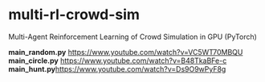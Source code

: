 # multi-rl-crowd-sim
Multi-Agent Reinforcement Learning of Crowd Simulation in GPU (PyTorch)

**main_random.py** https://www.youtube.com/watch?v=VC5WT70MBQU  
**main_circle.py** https://www.youtube.com/watch?v=B48TkaBFe-c  
**main_hunt.py**https://www.youtube.com/watch?v=Ds9O9wPyF8g
